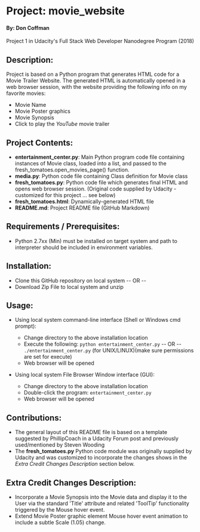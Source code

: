 # Project: movie_website
#### By: Don Coffman
Project 1 in Udacity's Full Stack Web Developer Nanodegree Program (2018)


## Description:
Project is based on a Python program that generates HTML code for a Movie Trailer Website. 
The generated HTML is automatically opened in a web browser session, with the 
website providing the following info on my favorite movies:
- Movie Name
- Movie Poster graphics
- Movie Synopsis  
- Click to play the _YouTube_ movie trailer


## Project Contents:
- **entertainment_center.py**: Main Python program code file containing instances of Movie class, loaded into a list, 
and passed to the fresh_tomatoes.open_movies_page() function. 
- **media.py**: Python code file containing Class definition for Movie class
- **fresh_tomatoes.py**: Python code file which generates final HTML and opens web browser session. (Original code supplied
by Udacity - customized for this project ... see below)
- **fresh_tomatoes.html**: Dynamically-generated HTML file
- **README.md**: Project README file (GitHub Markdown) 


## Requirements / Prerequisites:
- Python 2.7xx (Min) must be installed on target system and path to interpreter should be included in environment variables.


## Installation:
- Clone this GitHub repository on local system 
  -- OR --
- Download Zip File to local system and unzip


## Usage:
- Using local system command-line interface (Shell or Windows cmd prompt):  
  - Change directory to the above installation location
  - Execute the following:
    `python entertainment_center.py`
    -- OR --
    `./entertainment_center.py` (for UNIX/LINUX)(make sure permissions are set for execute)
  - Web browser will be opened  

- Using local system File Browser Window interface (GUI):  
  - Change directory to the above installation location
  - Double-click the program: `entertainment_center.py`
  - Web browser will be opened  


## Contributions:
- The general layout of this README file is based on a template suggested by PhillipCoach in a Udacity Forum post
and previously used/mentioned by Steven Wooding
- The **fresh_tomatoes.py** Python code module was originally supplied by Udacity and was customized to incorporate the
changes shows in the _Extra Credit Changes Description_ section below.


## Extra Credit Changes Description:
- Incorporate a Movie Synopsis into the Movie data and display it to the User via the standard 'Title' attribute and related 'ToolTip' 
functionality triggered by the Mouse hover event.
- Extend Movie Poster graphic element Mouse hover event animation to include a subtle Scale (1.05) change.

